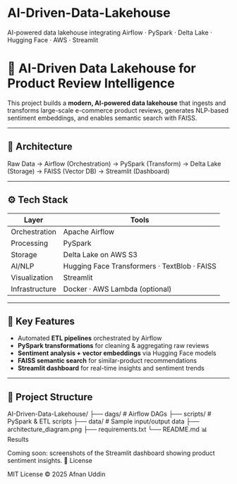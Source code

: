 # AI-Driven-Data-Lakehouse
AI-powered data lakehouse integrating Airflow · PySpark · Delta Lake · Hugging Face · AWS · Streamlit
# 🧠 AI-Driven Data Lakehouse for Product Review Intelligence  

This project builds a **modern, AI-powered data lakehouse** that ingests and transforms large-scale e-commerce product reviews, generates NLP-based sentiment embeddings, and enables semantic search with FAISS.

---

## 🚀 Architecture
Raw Data → Airflow (Orchestration) → PySpark (Transform) → Delta Lake (Storage) → FAISS (Vector DB) → Streamlit (Dashboard)

---

## ⚙️ Tech Stack
| Layer | Tools |
|-------|-------|
| Orchestration | Apache Airflow |
| Processing | PySpark |
| Storage | Delta Lake on AWS S3 |
| AI/NLP | Hugging Face Transformers · TextBlob · FAISS |
| Visualization | Streamlit |
| Infrastructure | Docker · AWS Lambda (optional) |

---

## 🧩 Key Features
- Automated **ETL pipelines** orchestrated by Airflow  
- **PySpark transformations** for cleaning & aggregating raw reviews  
- **Sentiment analysis + vector embeddings** via Hugging Face models  
- **FAISS semantic search** for similar-product recommendations  
- **Streamlit dashboard** for real-time insights and sentiment trends  

---

## 🧰 Project Structure
AI-Driven-Data-Lakehouse/
├── dags/ # Airflow DAGs
├── scripts/ # PySpark & ETL scripts
├── data/ # Sample input/output data
├── architecture_diagram.png
├── requirements.txt
└── README.md
📊 Results

Coming soon: screenshots of the Streamlit dashboard showing product sentiment insights.
📜 License

MIT License © 2025 Afnan Uddin
